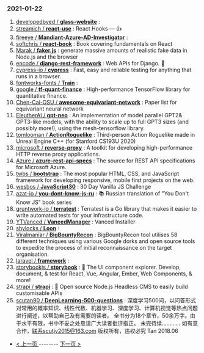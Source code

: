 ### 2021-01-22 
1. [
        developedbyed /
**glass-website**](https://github.com/developedbyed/glass-website) : 
1. [
        streamich /
**react-use**](https://github.com/streamich/react-use) : React Hooks — 👍
1. [
        fireeye /
**Mandiant-Azure-AD-Investigator**](https://github.com/fireeye/Mandiant-Azure-AD-Investigator) : 
1. [
        softchris /
**react-book**](https://github.com/softchris/react-book) : Book covering fundamentals on React
1. [
        Marak /
**faker.js**](https://github.com/Marak/faker.js) : generate massive amounts of realistic fake data in Node.js and the browser
1. [
        encode /
**django-rest-framework**](https://github.com/encode/django-rest-framework) : Web APIs for Django. 🎸
1. [
        cypress-io /
**cypress**](https://github.com/cypress-io/cypress) : Fast, easy and reliable testing for anything that runs in a browser.
1. [
        fontworks-fonts /
**Train**](https://github.com/fontworks-fonts/Train) : 
1. [
        google /
**tf-quant-finance**](https://github.com/google/tf-quant-finance) : High-performance TensorFlow library for quantitative finance.
1. [
        Chen-Cai-OSU /
**awesome-equivariant-network**](https://github.com/Chen-Cai-OSU/awesome-equivariant-network) : Paper list for equivariant neural network
1. [
        EleutherAI /
**gpt-neo**](https://github.com/EleutherAI/gpt-neo) : An implementation of model parallel GPT2& GPT3-like models, with the ability to scale up to full GPT3 sizes (and possibly more!), using the mesh-tensorflow library.
1. [
        tomlooman /
**ActionRoguelike**](https://github.com/tomlooman/ActionRoguelike) : Third-person Action Roguelike made in Unreal Engine C++ (for Stanford CS193U 2020)
1. [
        microsoft /
**reverse-proxy**](https://github.com/microsoft/reverse-proxy) : A toolkit for developing high-performance HTTP reverse proxy applications.
1. [
        Azure /
**azure-rest-api-specs**](https://github.com/Azure/azure-rest-api-specs) : The source for REST API specifications for Microsoft Azure.
1. [
        twbs /
**bootstrap**](https://github.com/twbs/bootstrap) : The most popular HTML, CSS, and JavaScript framework for developing responsive, mobile first projects on the web.
1. [
        wesbos /
**JavaScript30**](https://github.com/wesbos/JavaScript30) : 30 Day Vanilla JS Challenge
1. [
        azat-io /
**you-dont-know-js-ru**](https://github.com/azat-io/you-dont-know-js-ru) : 📚 Russian translation of "You Don't Know JS" book series
1. [
        gruntwork-io /
**terratest**](https://github.com/gruntwork-io/terratest) : Terratest is a Go library that makes it easier to write automated tests for your infrastructure code.
1. [
        YTVanced /
**VancedManager**](https://github.com/YTVanced/VancedManager) : Vanced Installer
1. [
        shylocks /
**Loon**](https://github.com/shylocks/Loon) : 
1. [
        Viralmaniar /
**BigBountyRecon**](https://github.com/Viralmaniar/BigBountyRecon) : BigBountyRecon tool utilises 58 different techniques using various Google dorks and open source tools to expedite the process of initial reconnaissance on the target organisation.
1. [
        laravel /
**framework**](https://github.com/laravel/framework) : 
1. [
        storybookjs /
**storybook**](https://github.com/storybookjs/storybook) : 📓 The UI component explorer. Develop, document, & test for React, Vue, Angular, Ember, Web Components, & more!
1. [
        strapi /
**strapi**](https://github.com/strapi/strapi) : 🚀 Open source Node.js Headless CMS to easily build customisable APIs
1. [
        scutan90 /
**DeepLearning-500-questions**](https://github.com/scutan90/DeepLearning-500-questions) : 深度学习500问，以问答形式对常用的概率知识、线性代数、机器学习、深度学习、计算机视觉等热点问题进行阐述，以帮助自己及有需要的读者。 全书分为18个章节，50余万字。由于水平有限，书中不妥之处恳请广大读者批评指正。 未完待续............ 如有意合作，联系scutjy2015@163.com 版权所有，违权必究 Tan 2018.06 

- [ < 上一页 ](https://github.com/able8/github-trending-daily-record/blob/master/2021-01-21.md) -------- [ 下一页 > ](https://github.com/able8/github-trending-daily-record/blob/master/2021-01-23.md)